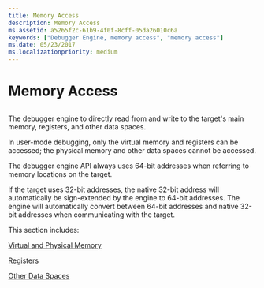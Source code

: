 ```yaml
---
title: Memory Access
description: Memory Access
ms.assetid: a5265f2c-61b9-4f0f-8cff-05da26010c6a
keywords: ["Debugger Engine, memory access", "memory access"]
ms.date: 05/23/2017
ms.localizationpriority: medium
---
```


# Memory Access


## <span id="ddk_memory_access_dbx"></span><span id="DDK_MEMORY_ACCESS_DBX"></span>


The debugger engine to directly read from and write to the target's main memory, registers, and other data spaces.

In user-mode debugging, only the virtual memory and registers can be accessed; the physical memory and other data spaces cannot be accessed.

The debugger engine API always uses 64-bit addresses when referring to memory locations on the target.

If the target uses 32-bit addresses, the native 32-bit address will automatically be sign-extended by the engine to 64-bit addresses. The engine will automatically convert between 64-bit addresses and native 32-bit addresses when communicating with the target.

This section includes:

[Virtual and Physical Memory](virtual-and-physical-memory.md)

[Registers](registers.md)

[Other Data Spaces](other-data-spaces.md)

 

 





